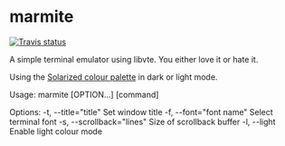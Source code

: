 marmite
=======

[![Travis status](https://api.travis-ci.org/maokt/marmite.svg)](https://travis-ci.org/maokt/marmite)

A simple terminal emulator using libvte. You either love it or hate it.

Using the [Solarized colour palette](http://ethanschoonover.com/solarized) in dark or light mode.

Usage:
    marmite [OPTION...] [command]

Options:
    -t, --title="title"          Set window title
    -f, --font="font name"       Select terminal font
    -s, --scrollback="lines"     Size of scrollback buffer
    -l, --light                  Enable light colour mode

